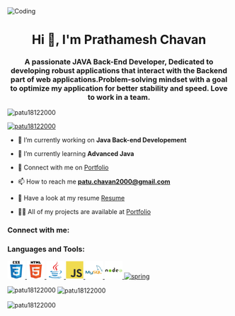 <img alt="Coding" width="1200px" height="300px" src="https://tse3.mm.bing.net/th?id=OIP.8lYmtyFVLAsQ0VbWZRKnRwHaEK&pid=Api&P=0"/>
<h1 align="center">Hi 👋, I'm Prathamesh Chavan</h1>
<h3 align="center">A passionate JAVA Back-End Developer, Dedicated to developing robust applications that interact with the Backend part of web applications.Problem-solving mindset with a goal to optimize my application for better stability and speed. Love to work in a team.</h3>
<p align="left"> <img src="https://komarev.com/ghpvc/?username=patu18122000&label=Profile%20views&color=0e75b6&style=flat" alt="patu18122000" /> </p>


<p align="left"> <a href="https://github.com/ryo-ma/github-profile-trophy"><img src="https://github-profile-trophy.vercel.app/?username=patu18122000" alt="patu18122000" /></a> </p>

- 🔭 I’m currently working on **Java Back-end Developement**

- 🌱 I’m currently learning **Advanced Java**

- 📝 Connect with me on <a href="https://www.linkedin.com/in/prathamesh-chavan-48871b167/">Portfolio<a/>

- 📫 How to reach me **patu.chavan2000@gmail.com**

- 📄 Have a look at my resume <a href="https://drive.google.com/file/d/1DrEJJbzmkqSN8v8rnkaoG3EkAKpD8B_k/view?usp=share_link">Resume<a/>

- 👨‍💻 All of my projects are available at <a href="https://patu18122000.github.io/">Portfolio<a/>

<h3 align="left">Connect with me:</h3>
<p align="left">
</p>

<h3 align="left">Languages and Tools:</h3>
<p align="left"> <a href="https://www.w3schools.com/css/" target="_blank" rel="noreferrer"> <img src="https://raw.githubusercontent.com/devicons/devicon/master/icons/css3/css3-original-wordmark.svg" alt="css3" width="40" height="40"/> </a> <a href="https://www.w3.org/html/" target="_blank" rel="noreferrer"> <img src="https://raw.githubusercontent.com/devicons/devicon/master/icons/html5/html5-original-wordmark.svg" alt="html5" width="40" height="40"/> </a> <a href="https://www.java.com" target="_blank" rel="noreferrer"> <img src="https://raw.githubusercontent.com/devicons/devicon/master/icons/java/java-original.svg" alt="java" width="40" height="40"/> </a> <a href="https://developer.mozilla.org/en-US/docs/Web/JavaScript" target="_blank" rel="noreferrer"> <img src="https://raw.githubusercontent.com/devicons/devicon/master/icons/javascript/javascript-original.svg" alt="javascript" width="40" height="40"/> </a> <a href="https://www.mysql.com/" target="_blank" rel="noreferrer"> <img src="https://raw.githubusercontent.com/devicons/devicon/master/icons/mysql/mysql-original-wordmark.svg" alt="mysql" width="40" height="40"/> </a> <a href="https://nodejs.org" target="_blank" rel="noreferrer"> <img src="https://raw.githubusercontent.com/devicons/devicon/master/icons/nodejs/nodejs-original-wordmark.svg" alt="nodejs" width="40" height="40"/> </a> <a href="https://spring.io/" target="_blank" rel="noreferrer"> <img src="https://www.vectorlogo.zone/logos/springio/springio-icon.svg" alt="spring" width="40" height="40"/> </a> </p>

<p><img align="left" src="https://github-readme-stats.vercel.app/api/top-langs?username=patu18122000&show_icons=true&locale=en&layout=compact" alt="patu18122000" /></p>

<p>&nbsp;<img align="center" src="https://github-readme-stats.vercel.app/api?username=patu18122000&show_icons=true&locale=en" alt="patu18122000" /></p>

<p><img align="center" src="https://github-readme-streak-stats.herokuapp.com/?user=patu18122000&" alt="patu18122000" /></p>

